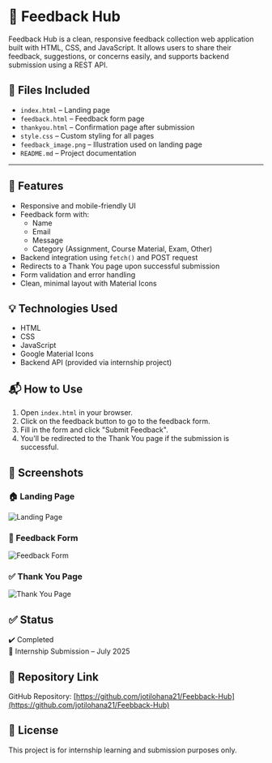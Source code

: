 # 🌟 Feedback Hub

Feedback Hub is a clean, responsive feedback collection web application built with HTML, CSS, and JavaScript. It allows users to share their feedback, suggestions, or concerns easily, and supports backend submission using a REST API.

## 📂 Files Included

- `index.html` – Landing page  
- `feedback.html` – Feedback form page  
- `thankyou.html` – Confirmation page after submission  
- `style.css` – Custom styling for all pages  
- `feedback_image.png` – Illustration used on landing page  
- `README.md` – Project documentation

---

## 🚀 Features

- Responsive and mobile-friendly UI  
- Feedback form with:
  - Name  
  - Email  
  - Message  
  - Category (Assignment, Course Material, Exam, Other)  
- Backend integration using `fetch()` and POST request  
- Redirects to a Thank You page upon successful submission  
- Form validation and error handling  
- Clean, minimal layout with Material Icons  

## 💡 Technologies Used

- HTML
- CSS
- JavaScript  
- Google Material Icons  
- Backend API (provided via internship project)

## 📬 How to Use

1. Open `index.html` in your browser.  
2. Click on the feedback button to go to the feedback form.  
3. Fill in the form and click "Submit Feedback".  
4. You'll be redirected to the Thank You page if the submission is successful.

## 📸 Screenshots

### 🏠 Landing Page
![Landing Page](landing-page.png)

### 📝 Feedback Form
![Feedback Form](feedback-form.png)

### ✅ Thank You Page
![Thank You Page](thankyou-page.png)

## ✅ Status

✔️ Completed  
📌 Internship Submission – July 2025

## 🔗 Repository Link

GitHub Repository: [https://github.com/jotilohana21/Feebback-Hub](https://github.com/jotilohana21/Feebback-Hub)

## 📄 License

This project is for internship learning and submission purposes only.
